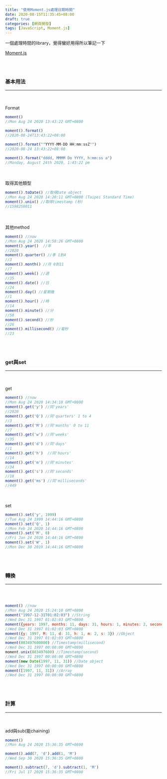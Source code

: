 ```yaml
---
title: "使用Moment.js處理日期時間"
date: 2020-08-15T11:35:45+08:00
draft: true
categories: [網頁開發]
tags: [JavaScript, Moment.js]
---
```

一個處理時間的library，覺得蠻好用得所以筆記一下

<!--more-->
[Moment.js](https://momentjs.com/)
  
<br></br>
<h3>基本用法</h3>

---
<br></br>
Format
```js
moment()
//Mon Aug 24 2020 13:43:22 GMT+0800

moment().format()
//2020-08-24T13:43:22+08:00

moment().format(""YYYY-MM-DD HH:mm:ssZ"")
//2020-08-24 13:43:22+08:00

moment().format("dddd, MMMM Do YYYY, h:mm:ss a")
//Monday, August 24th 2020, 1:43:22 pm
```
<br></br>
取得其他類型
```js
moment().toDate() //取得Date object
//Mon Aug 24 2020 14:20:11 GMT+0800 (Taipei Standard Time)
moment().unix() //取得timestamp (秒)
//1598250011 
```
<br></br>
其他method
```js
moment() //now
//Mon Aug 24 2020 14:58:26 GMT+0800
moment().year()  //年
//2020
moment().quarter() //季 1到4
//3
moment().month() //月 0到11
//7
moment().week() //週
//35
moment().date() //日
//24
moment().day() //星期幾
//1
moment().hour() //時
//14
moment().minute() //分
//58
moment().second() //秒
//26
moment().millisecond() //毫秒
//23
```
  
<br></br>
<h3>get與set</h3>

---
<br></br>
get
```js
moment() //now
//Mon Aug 24 2020 14:34:18 GMT+0800
moment().get('y') //同'years'
//2020
moment().get('Q') //同'quarters' 1 to 4
//3
moment().get('M') //同'months' 0 to 11
//7
moment().get('w') //同'weeks'
//35
moment().get('d') //同'days'
//1
moment().get('h')  //同'hours'
//14
moment().get('m') //同'minutes'
//34
moment().get('s') //同'seconds'
//18
moment().get('ms') //同'milliseconds'
//449
```
<br></br>
set
```js
moment().set('y', 1999)
//Tue Aug 24 1999 14:44:16 GMT+0800
moment().set('Q', 1)
//Mon Feb 24 2020 14:44:16 GMT+0800
moment().set('M', 0)
//Fri Jan 24 2020 14:44:16 GMT+0800
moment().set('W', 1)
//Mon Dec 30 2019 14:44:16 GMT+0800
```
  

<br></br>
<h3>轉換</h3>

---
<br></br>
```js
moment() //now
//Mon Aug 24 2020 15:24:10 GMT+0800
moment("1997-12-31T01:02:03") //String
//Wed Dec 31 1997 01:02:03 GMT+0800
moment({years: 1997, months: 11, days: 31, hours: 1, minutes: 2, seconds: 3}) //Object
//Wed Dec 31 1997 01:02:03 GMT+0800
moment({y: 1997, M: 11, d: 31, h: 1, m: 2, s: 3}) //Object
//Wed Dec 31 1997 01:02:03 GMT+0800
moment(883497600000) //Timestamp(millisecond)
//Wed Dec 31 1997 00:00:00 GMT+0800
moment.unix(883497600) //Timestamp(second)
//Wed Dec 31 1997 00:00:00 GMT+0800
moment(new Date(1997, 11, 31)) //Date object
//Wed Dec 31 1997 00:00:00 GMT+0800
moment([1997, 11, 31]) //Array
//Wed Dec 31 1997 00:00:00 GMT+0800
```
<br></br>
<h3>計算</h3>

---
<br></br>
add與sub(能chaining)
```js
moment()
//Mon Aug 24 2020 15:36:35 GMT+0800

moment().add(7, 'd').add(1, 'M')
//Wed Sep 30 2020 15:36:35 GMT+0800

moment().subtract(7, 'd').subtract(1, 'M')
//Fri Jul 17 2020 15:36:35 GMT+0800
```